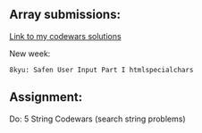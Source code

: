 ## Array submissions:
[Link to my codewars solutions](https://github.com/boobeh123/Codewars)

New week:
```
8kyu: Safen User Input Part I htmlspecialchars
```

## Assignment:
Do: 5 String Codewars 
(search string problems)
